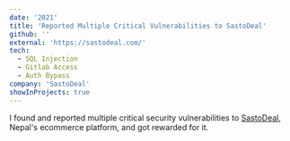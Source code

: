 ```yaml
---
date: '2021'
title: 'Reported Multiple Critical Vulnerabilities to SastoDeal'
github: ''
external: 'https://sastodeal.com/'
tech:
  - SQL Injection
  - Gitlab Access
  - Auth Bypass
company: 'SastoDeal'
showInProjects: true
---
```


I found and reported multiple critical security vulnerabilities to [SastoDeal](https://sastodeal.com/), Nepal's ecommerce platform, and got rewarded for it.
